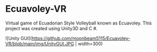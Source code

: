 # Ecuavoley-VR

Virtual game of Ecuadorian Style Volleyball known as Ecuavoley. This project was created using Unity3D and C #.

![Unity GUI](https://github.com/moonbeam5115/Ecuavoley-VR/blob/main/img/UnityGUI.JPG | width=300)
